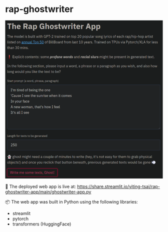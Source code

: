 # rap-ghostwriter

![Demo](demo.png)

:link: The deployed web app is live at: https://share.streamlit.io/yiting-tsai/rap-ghostwriter-app/main/ghostwriter-app.py

:package: The web app was built in Python using the following libraries:
- streamlit
- pytorch
- transformers (HuggingFace)
